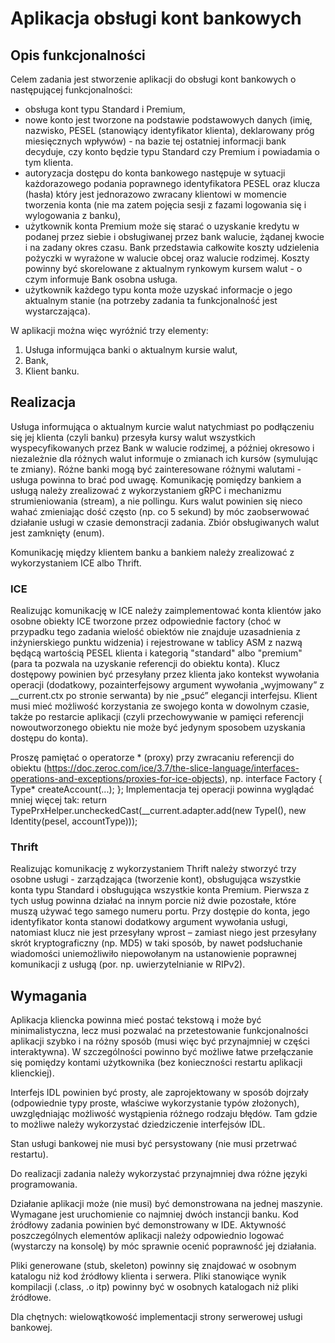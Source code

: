 # Aplikacja obsługi kont bankowych

## Opis funkcjonalności

Celem zadania jest stworzenie aplikacji do obsługi kont bankowych o następującej funkcjonalności:
- obsługa kont typu Standard i Premium,
- nowe konto jest tworzone na podstawie podstawowych danych (imię, nazwisko, PESEL (stanowiący identyfikator klienta), deklarowany próg miesięcznych wpływów) - na bazie tej ostatniej informacji bank decyduje, czy konto będzie typu Standard czy Premium i powiadamia o tym klienta.
- autoryzacja dostępu do konta bankowego następuje w sytuacji każdorazowego podania poprawnego identyfikatora PESEL oraz klucza (hasła) który jest jednorazowo zwracany klientowi w momencie tworzenia konta (nie ma zatem pojęcia sesji z fazami logowania się i wylogowania z banku),
- użytkownik konta Premium może się starać o uzyskanie kredytu  w podanej przez siebie i  obsługiwanej przez bank walucie, żądanej kwocie i na zadany okres czasu. Bank  przedstawia całkowite koszty udzielenia pożyczki w wyrażone w walucie obcej oraz walucie rodzimej. Koszty powinny być skorelowane z aktualnym rynkowym kursem walut - o czym informuje Bank osobna usługa.
- użytkownik każdego typu konta może uzyskać informacje o jego aktualnym stanie (na potrzeby zadania ta funkcjonalność jest wystarczająca).

W aplikacji można więc wyróżnić trzy elementy: 
1. Usługa informująca banki o aktualnym kursie walut, 
2. Bank, 
3. Klient banku.

## Realizacja

Usługa informująca o aktualnym kurcie walut natychmiast po podłączeniu się jej klienta (czyli banku) przesyła kursy walut wszystkich wyspecyfikowanych przez Bank w walucie rodzimej, a później okresowo i niezależnie dla różnych walut informuje o zmianach ich kursów (symulując te zmiany). Różne banki mogą być zainteresowane różnymi walutami - usługa powinna to brać pod uwagę.  Komunikację pomiędzy bankiem a usługą należy zrealizować z wykorzystaniem gRPC i mechanizmu strumieniowania (stream), a nie pollingu. Kurs walut powinien się nieco wahać zmieniając dość często (np. co 5 sekund) by móc zaobserwować działanie usługi w czasie demonstracji zadania. Zbiór obsługiwanych walut jest zamknięty (enum).

Komunikację między klientem banku a bankiem należy zrealizować z wykorzystaniem ICE albo Thrift.

### ICE
Realizując komunikację w ICE należy zaimplementować konta klientów jako osobne obiekty ICE tworzone przez odpowiednie factory (choć w przypadku tego zadania wielość obiektów nie znajduje uzasadnienia z inżynierskiego punktu widzenia) i rejestrowane w tablicy ASM z nazwą będącą wartością PESEL klienta i kategorią "standard" albo "premium" (para ta pozwala na uzyskanie referencji do obiektu konta). Klucz dostępowy powinien być przesyłany przez klienta jako kontekst wywołania operacji (dodatkowy, pozainterfejsowy argument wywołania „wyjmowany” z __current.ctx po stronie serwanta) by nie „psuć” elegancji interfejsu. Klient musi mieć możliwość korzystania ze swojego konta w dowolnym czasie, także po restarcie aplikacji (czyli przechowywanie w pamięci referencji nowoutworzonego obiektu nie może być jedynym sposobem uzyskania dostępu do konta).

Proszę pamiętać o operatorze * (proxy) przy zwracaniu referencji do obiektu (https://doc.zeroc.com/ice/3.7/the-slice-language/interfaces-operations-and-exceptions/proxies-for-ice-objects), np. interface Factory { Type* createAccount(...); }; Implementacja tej operacji powinna wyglądać mniej więcej tak: return TypePrxHelper.uncheckedCast(__current.adapter.add(new TypeI(), new Identity(pesel, accountType)));

### Thrift
Realizując komunikację z wykorzystaniem Thrift należy stworzyć trzy osobne usługi - zarządzająca (tworzenie kont), obsługująca wszystkie konta typu Standard i obsługująca wszystkie konta Premium. Pierwsza z tych usług powinna działać na innym porcie niż dwie pozostałe, które muszą używać tego samego numeru portu. Przy dostępie do konta, jego identyfikator konta stanowi dodatkowy argument wywołania usługi, natomiast klucz nie jest przesyłany wprost – zamiast niego jest przesyłany skrót kryptograficzny  (np. MD5) w taki sposób, by nawet podsłuchanie wiadomości uniemożliwiło niepowołanym na ustanowienie poprawnej komunikacji z usługą (por. np. uwierzytelnianie w RIPv2).

## Wymagania

Aplikacja kliencka powinna mieć postać tekstową i może być minimalistyczna, lecz musi pozwalać na przetestowanie funkcjonalności aplikacji szybko i na różny sposób (musi więc być przynajmniej w części interaktywna). W szczególności powinno być możliwe łatwe przełączanie się pomiędzy kontami użytkownika (bez konieczności restartu aplikacji klienckiej).

Interfejs IDL powinien być prosty, ale zaprojektowany w sposób dojrzały (odpowiednie typy proste, właściwe wykorzystanie typów złożonych), uwzględniając możliwość wystąpienia różnego rodzaju błędów. Tam gdzie to możliwe należy wykorzystać dziedziczenie interfejsów IDL.

Stan usługi bankowej nie musi być persystowany (nie musi przetrwać restartu).

Do realizacji zadania należy wykorzystać przynajmniej dwa różne języki programowania.

Działanie aplikacji może (nie musi) być demonstrowana na jednej maszynie. Wymagane jest uruchomienie co najmniej dwóch instancji banku. Kod źródłowy zadania powinien być demonstrowany w IDE. Aktywność poszczególnych elementów aplikacji należy odpowiednio logować (wystarczy na konsolę) by móc sprawnie ocenić poprawność jej działania.

Pliki generowane (stub, skeleton) powinny się znajdować w osobnym katalogu niż kod źródłowy klienta i serwera. Pliki stanowiące wynik kompilacji (.class, .o itp) powinny być w osobnych katalogach niż pliki źródłowe.

Dla chętnych: wielowątkowość implementacji strony serwerowej usługi bankowej.